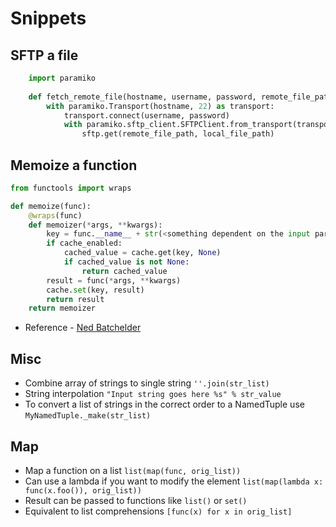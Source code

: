 # Snippets

## SFTP a file

```python
    import paramiko
    
    def fetch_remote_file(hostname, username, password, remote_file_path, local_file_path):
        with paramiko.Transport(hostname, 22) as transport:
            transport.connect(username, password)
            with paramiko.sftp_client.SFTPClient.from_transport(transport) as sftp:
                sftp.get(remote_file_path, local_file_path)
```

## Memoize a function

```python
from functools import wraps

def memoize(func):
    @wraps(func)
    def memoizer(*args, **kwargs):
        key = func.__name__ + str(<something dependent on the input params>)
        if cache_enabled:
            cached_value = cache.get(key, None)
            if cached_value is not None:
                return cached_value
        result = func(*args, **kwargs)
        cache.set(key, result)
        return result
    return memoizer
```

* Reference - [Ned Batchelder](https://nedbatchelder.com/blog/201601/isolated_memoize.html)

## Misc

* Combine array of strings to single string `''.join(str_list)`
* String interpolation `"Input string goes here %s" % str_value`
* To convert a list of strings in the correct order to a NamedTuple use `MyNamedTuple._make(str_list)`

## Map
* Map a function on a list `list(map(func, orig_list))`
* Can use a lambda if you want to modify the element `list(map(lambda x: func(x.foo()), orig_list))`
* Result can be passed to functions like `list()` or `set()`
* Equivalent to list comprehensions `[func(x) for x in orig_list]`